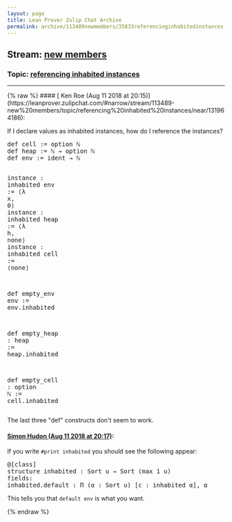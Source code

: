 ```yaml
---
layout: page
title: Lean Prover Zulip Chat Archive 
permalink: archive/113489newmembers/35833referencinginhabitedinstances.html
---
```


## Stream: [new members](https://leanprover-community.github.io/archive/113489newmembers/index.html)
### Topic: [referencing inhabited instances](https://leanprover-community.github.io/archive/113489newmembers/35833referencinginhabitedinstances.html)

---

<base href="https://leanprover.zulipchat.com">
{% raw %}
#### [ Ken Roe (Aug 11 2018 at 20:15)](https://leanprover.zulipchat.com/#narrow/stream/113489-new%20members/topic/referencing%20inhabited%20instances/near/131964186):
<p>If I declare values as inhabited instances, how do I reference the instances?</p>
<div class="codehilite"><pre><span></span><span class="n">def</span> <span class="n">cell</span> <span class="o">:=</span> <span class="n">option</span> <span class="bp">ℕ</span>
<span class="n">def</span> <span class="n">heap</span> <span class="o">:=</span> <span class="bp">ℕ</span> <span class="bp">→</span> <span class="n">option</span> <span class="bp">ℕ</span>
<span class="n">def</span> <span class="n">env</span> <span class="o">:=</span> <span class="n">ident</span> <span class="bp">→</span> <span class="bp">ℕ</span>

<span class="kn">instance</span> <span class="o">:</span> <span class="n">inhabited</span> <span class="n">env</span> <span class="o">:=</span> <span class="bp">⟨λ</span> <span class="n">x</span><span class="o">,</span> <span class="mi">0</span><span class="bp">⟩</span>
<span class="kn">instance</span> <span class="o">:</span> <span class="n">inhabited</span> <span class="n">heap</span> <span class="o">:=</span> <span class="bp">⟨λ</span> <span class="n">h</span><span class="o">,</span> <span class="n">none</span><span class="bp">⟩</span>
<span class="kn">instance</span> <span class="o">:</span> <span class="n">inhabited</span> <span class="n">cell</span> <span class="o">:=</span> <span class="bp">⟨</span><span class="n">none</span><span class="bp">⟩</span>

<span class="n">def</span> <span class="n">empty_env</span> <span class="n">env</span> <span class="o">:=</span>  <span class="n">env</span><span class="bp">.</span><span class="n">inhabited</span>

<span class="n">def</span> <span class="n">empty_heap</span> <span class="o">:</span> <span class="n">heap</span>  <span class="o">:=</span> <span class="n">heap</span><span class="bp">.</span><span class="n">inhabited</span>

<span class="n">def</span> <span class="n">empty_cell</span> <span class="o">:</span> <span class="n">option</span> <span class="bp">ℕ</span> <span class="o">:=</span> <span class="n">cell</span><span class="bp">.</span><span class="n">inhabited</span>
</pre></div>


<p>The last three "def" constructs don't seem to work.</p>

#### [ Simon Hudon (Aug 11 2018 at 20:17)](https://leanprover.zulipchat.com/#narrow/stream/113489-new%20members/topic/referencing%20inhabited%20instances/near/131964248):
<p>If you write <code>#print inhabited</code> you should see the following appear:</p>
<div class="codehilite"><pre><span></span><span class="bp">@</span><span class="o">[</span><span class="n">class</span><span class="o">]</span>
<span class="kn">structure</span> <span class="n">inhabited</span> <span class="o">:</span> <span class="n">Sort</span> <span class="n">u</span> <span class="bp">→</span> <span class="n">Sort</span> <span class="o">(</span><span class="n">max</span> <span class="mi">1</span> <span class="n">u</span><span class="o">)</span>
<span class="n">fields</span><span class="o">:</span>
<span class="n">inhabited</span><span class="bp">.</span><span class="n">default</span> <span class="o">:</span> <span class="bp">Π</span> <span class="o">(</span><span class="n">α</span> <span class="o">:</span> <span class="n">Sort</span> <span class="n">u</span><span class="o">)</span> <span class="o">[</span><span class="n">c</span> <span class="o">:</span> <span class="n">inhabited</span> <span class="n">α</span><span class="o">],</span> <span class="n">α</span>
</pre></div>


<p>This tells you that <code>default env</code> is what you want.</p>


{% endraw %}
